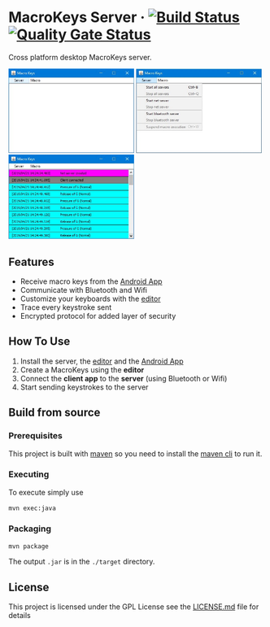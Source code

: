 # MacroKeys Server &middot; [![Build Status](https://travis-ci.org/SimoneCorazza/MacroKeysServer.svg?branch=master)](https://travis-ci.org/SimoneCorazza/MacroKeysServer) [![Quality Gate Status](https://sonarcloud.io/api/project_badges/measure?project=com.macrokeys%3Amacro-key-server&metric=alert_status)](https://sonarcloud.io/dashboard?id=com.macrokeys%3Amacro-key-server)

Cross platform desktop MacroKeys server.

<div>
<img width="49%" height="auto" src="pic/Start.jpg"/>
<img width="49%" height="auto" src="pic/Selection.jpg"/>
<img width="49%" height="auto" src="pic/Communication.jpg"/>
</div>

## Features

- Receive macro keys from the [Android App](https://github.com/SimoneCorazza/MacroKeysAndroid)
- Communicate with Bluetooth and Wifi
- Customize your keyboards with the [editor](https://github.com/SimoneCorazza/MacroKeysEditor)
- Trace every keystroke sent
- Encrypted protocol for added layer of security

## How To Use

1. Install the server, the [editor](https://github.com/SimoneCorazza/MacroKeysEditor) and the [Android App](https://github.com/SimoneCorazza/MacroKeysAndroid)
1. Create a MacroKeys using the **editor**
4. Connect the **client app** to the **server** (using Bluetooth or Wifi)
5. Start sending keystrokes to the server

## Build from source

### Prerequisites

This project is built with [maven](https://maven.apache.org/) so you need to install the [maven cli](https://maven.apache.org/download.cgi) to run it.

### Executing

To execute simply use

```
mvn exec:java
```

### Packaging

```
mvn package
```

The output `.jar` is in the `./target` directory.

## License

This project is licensed under the GPL License see the [LICENSE.md](LICENSE.md) file for details
